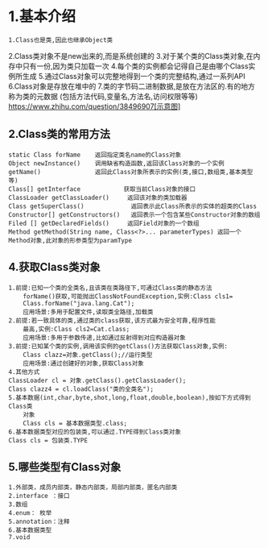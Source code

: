 # 1.基本介绍
    1.Class也是类,因此也继承Object类
2.Class类对象不是new出来的,而是系统创建的
3.对于某个类的Class类对象,在内存中只有一份,因为类只加载一次
4.每个类的实例都会记得自己是由哪个Class实例所生成
5.通过Class对象可以完整地得到一个类的完整结构,通过一系列API
6.Class对象是存放在堆中的
7.类的字节码二进制数据,是放在方法区的.有的地方称为类的元数据
(包括方法代码,变量名,方法名,访问权限等等)
https://www.zhihu.com/question/38496907[示意图]
## 2.Class类的常用方法
    static Class forName    返回指定类名name的Class对象
    Object newInstance()    调用缺省构造函数,返回该Class对象的一个实例
    getName()               返回此Class对象所表示的实例(类,接口,数组类,基本类型等)
    Class[] getInterface            获取当前Class对象的接口
    ClassLoader getClassLoader()     返回该对象的类加载器
    Class getSuperClass()             返回表示此Class所表示的实体的超类的Class
    Constructor[] getConstructors()   返回表示一个包含某些Constructor对象的数组
    Filed [] getDeclaredFields()     返回Field对象的一个数组
    Method getMethod(String name, Class<?>... parameterTypes) 返回一个Method对象,此对象的形参类型为paramType
## 4.获取Class类对象
    1.前提:已知一个类的全类名,且该类在类路径下,可通过Class类的静态方法
        forName()获取,可能抛出ClassNotFoundException,实例:Class cls1=
        Class.forName("java.lang.Cat");
        应用场景:多用于配置文件,读取类全路径,加载类
    2.前提:若一致具体的类,通过类的class获取,该方式最为安全可靠,程序性能
        最高,实例:Class cls2=Cat.class;
        应用场景:多用于参数传递,比如通过反射得到对应构造器对象
    3.前提:已知某个类的实例,调用该实例的getClass()方法获取Class对象,实例:
        Class clazz=对象.getClass();//运行类型
        应用场景:通过创建好的对象,获取Class对象
    4.其他方式
    ClassLoader cl = 对象.getClass().getClassLoader();
    Class clazz4 = cl.loadClass("类的全类名");
    5.基本数据(int,char,byte,shot,long,float,double,boolean),按如下方式得到Class类
        对象
        Class cls = 基本数据类型.class;
    6.基本数据类型对应的包装类,可以通过.TYPE得到Class类对象
    Class cls = 包装类.TYPE
## 5.哪些类型有Class对象
    1.外部类，成员内部类，静态内部类，局部内部类，匿名内部类
    2.interface ：接口
    3.数组
    4.enum： 枚举
    5.annotation：注释
    6.基本数据类型
    7.void


